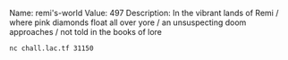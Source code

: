 Name: remi's-world
Value: 497
Description: In the vibrant lands of Remi / where pink diamonds float all over yore / an unsuspecting doom approaches / not told in the books of lore

`nc chall.lac.tf 31150`
